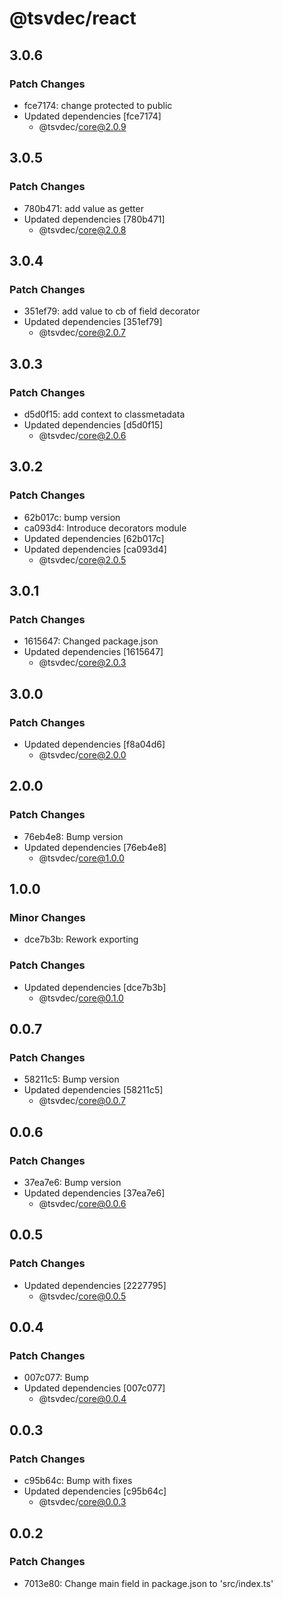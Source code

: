 # @tsvdec/react

## 3.0.6

### Patch Changes

- fce7174: change protected to public
- Updated dependencies [fce7174]
  - @tsvdec/core@2.0.9

## 3.0.5

### Patch Changes

- 780b471: add value as getter
- Updated dependencies [780b471]
  - @tsvdec/core@2.0.8

## 3.0.4

### Patch Changes

- 351ef79: add value to cb of field decorator
- Updated dependencies [351ef79]
  - @tsvdec/core@2.0.7

## 3.0.3

### Patch Changes

- d5d0f15: add context to classmetadata
- Updated dependencies [d5d0f15]
  - @tsvdec/core@2.0.6

## 3.0.2

### Patch Changes

- 62b017c: bump version
- ca093d4: Introduce decorators module
- Updated dependencies [62b017c]
- Updated dependencies [ca093d4]
  - @tsvdec/core@2.0.5

## 3.0.1

### Patch Changes

- 1615647: Changed package.json
- Updated dependencies [1615647]
  - @tsvdec/core@2.0.3

## 3.0.0

### Patch Changes

- Updated dependencies [f8a04d6]
  - @tsvdec/core@2.0.0

## 2.0.0

### Patch Changes

- 76eb4e8: Bump version
- Updated dependencies [76eb4e8]
  - @tsvdec/core@1.0.0

## 1.0.0

### Minor Changes

- dce7b3b: Rework exporting

### Patch Changes

- Updated dependencies [dce7b3b]
  - @tsvdec/core@0.1.0

## 0.0.7

### Patch Changes

- 58211c5: Bump version
- Updated dependencies [58211c5]
  - @tsvdec/core@0.0.7

## 0.0.6

### Patch Changes

- 37ea7e6: Bump version
- Updated dependencies [37ea7e6]
  - @tsvdec/core@0.0.6

## 0.0.5

### Patch Changes

- Updated dependencies [2227795]
  - @tsvdec/core@0.0.5

## 0.0.4

### Patch Changes

- 007c077: Bump
- Updated dependencies [007c077]
  - @tsvdec/core@0.0.4

## 0.0.3

### Patch Changes

- c95b64c: Bump with fixes
- Updated dependencies [c95b64c]
  - @tsvdec/core@0.0.3

## 0.0.2

### Patch Changes

- 7013e80: Change main field in package.json to 'src/index.ts'
